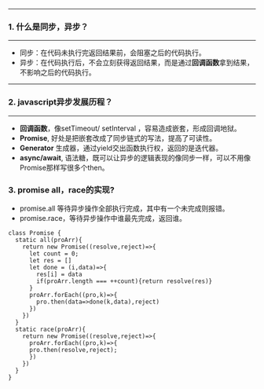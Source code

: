 ----
### 1. 什么是同步，异步？
----

* 同步：在代码未执行完返回结果前，会阻塞之后的代码执行。
* 异步：在代码执行后，不会立刻获得返回结果，而是通过**回调函数**拿到结果，不影响之后的代码执行。

----
### 2. javascript异步发展历程？
----

* **回调函数**，像setTimeout/ setInterval ，容易造成嵌套，形成回调地狱。
* **Promise**, 好处是把嵌套改成了同步链式的写法，提高了可读性。
* **Generator** 生成器，通过yield交出函数执行权，返回的是迭代器。
* **async/await**, 语法糖，既可以让异步的逻辑表现的像同步一样，可以不用像Promise那样写很多个then。


###  3. promise all，race的实现?
* promise.all 等待异步操作全部执行完成，其中有一个未完成则报错。
* promise.race，等待异步操作中谁最先完成，返回谁。
```
class Promise {
  static all(proArr){
    return new Promise((resolve,reject)=>{
      let count = 0;
      let res = []
      let done = (i,data)=>{
        res[i] = data
        if(proArr.length === ++count){return resolve(res)}
      }
      proArr.forEach((pro,k)=>{
        pro.then(data=>done(k,data),reject)
      })
    })
  }
  static race(proArr){
    return new Promise((resolve,reject)=>{
      proArr.forEach((pro,k)=>{
      pro.then(resolve,reject);
      })
    })
  }
}
```